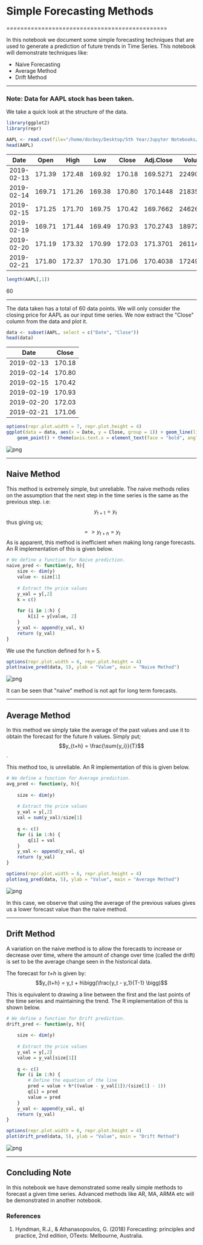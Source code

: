 
# Simple Forecasting Methods
==============================================

In this notebook we document some simple forecasting techniques that are used to generate a prediction of future trends in Time Series. This notebook will demonstrate techniques like:
- Naive Forecasting
- Average Method
- Drift Method
-------------------------------


### Note: Data for AAPL stock has been taken. 

We take a quick look at the structure of the data.


```R
library(ggplot2)
library(repr)
```


```R
AAPL <- read.csv(file="/home/docboy/Desktop/5th Year/Jupyter Notebooks/nb_data/AAPL.csv")
head(AAPL)
```


<table>
<thead><tr><th scope=col>Date</th><th scope=col>Open</th><th scope=col>High</th><th scope=col>Low</th><th scope=col>Close</th><th scope=col>Adj.Close</th><th scope=col>Volume</th></tr></thead>
<tbody>
	<tr><td>2019-02-13</td><td>171.39    </td><td>172.48    </td><td>169.92    </td><td>170.18    </td><td>169.5271  </td><td>22490200  </td></tr>
	<tr><td>2019-02-14</td><td>169.71    </td><td>171.26    </td><td>169.38    </td><td>170.80    </td><td>170.1448  </td><td>21835700  </td></tr>
	<tr><td>2019-02-15</td><td>171.25    </td><td>171.70    </td><td>169.75    </td><td>170.42    </td><td>169.7662  </td><td>24626800  </td></tr>
	<tr><td>2019-02-19</td><td>169.71    </td><td>171.44    </td><td>169.49    </td><td>170.93    </td><td>170.2743  </td><td>18972800  </td></tr>
	<tr><td>2019-02-20</td><td>171.19    </td><td>173.32    </td><td>170.99    </td><td>172.03    </td><td>171.3701  </td><td>26114400  </td></tr>
	<tr><td>2019-02-21</td><td>171.80    </td><td>172.37    </td><td>170.30    </td><td>171.06    </td><td>170.4038  </td><td>17249700  </td></tr>
</tbody>
</table>




```R
length(AAPL[,1])
```


60


---------------------------------

The data taken has a total of 60 data points. We will only consider the closing price for AAPL as our input time series. We now extract the "Close" column from the data and plot it.


```R
data <- subset(AAPL, select = c("Date", "Close"))
head(data)
```


<table>
<thead><tr><th scope=col>Date</th><th scope=col>Close</th></tr></thead>
<tbody>
	<tr><td>2019-02-13</td><td>170.18    </td></tr>
	<tr><td>2019-02-14</td><td>170.80    </td></tr>
	<tr><td>2019-02-15</td><td>170.42    </td></tr>
	<tr><td>2019-02-19</td><td>170.93    </td></tr>
	<tr><td>2019-02-20</td><td>172.03    </td></tr>
	<tr><td>2019-02-21</td><td>171.06    </td></tr>
</tbody>
</table>




```R
options(repr.plot.width = 7, repr.plot.height = 4)
ggplot(data = data, aes(x = Date, y = Close, group = 1)) + geom_line(linetype = "dashed") + 
    geom_point() + theme(axis.text.x = element_text(face = "bold", angle = 90)) + ggtitle("AAPL($)")
```




![png](Basic_Forecasting_%2814_May_19%29_files/Basic_Forecasting_%2814_May_19%29_9_1.png)


-----------------------------------

## Naive Method

This method is extremely simple, but unreliable. The naive methods relies on the assumption that the next step in the time series is the same as the previous step. i.e:
$$ \; \; \; \;\; \; y_{t+1} = y_t $$ thus giving us;
$$=>y_{t+h} = y_t $$
As is apparent, this method is inefficient when making long range forecasts. An R implementation of this is given below.




```R
# We define a function for Naive prediction.
naive_pred <- function(y, h){
    size <- dim(y)
    value <- size[1]
   
    # Extract the price values
    y_val = y[,2]
    k = c()
    
    for (i in 1:h) {
        k[i] = y[value, 2]        
    }
    y_val <- append(y_val, k)
    return (y_val)
}
```

We use the function defined for h = 5.


```R
options(repr.plot.width = 6, repr.plot.height = 4)
plot(naive_pred(data, 5), ylab = "Value", main = "Naive Method")
```


![png](Basic_Forecasting_%2814_May_19%29_files/Basic_Forecasting_%2814_May_19%29_14_0.png)


It can be seen that "naive" method is not apt for long term forecasts. 

----------------------------------

## Average Method 

In this method we simply take the average of the past values and use it to obtain the forecast for the future *h* values. Simply put; 
$$y_{t+h} = \frac{\sum{y_i}}{T}$$.

This method too, is unreliable.
An R implementation of this is given below. 


```R
# We define a function for Average prediction.
avg_pred <- function(y, h){
    
    size <- dim(y)
    
    # Extract the price values
    y_val = y[,2]
    val = sum(y_val)/size[1]
    
    q <- c()
    for (i in 1:h) {
        q[i] = val     
    }
    y_val <- append(y_val, q)
    return (y_val)
}
```


```R
options(repr.plot.width = 6, repr.plot.height = 4)
plot(avg_pred(data, 5), ylab = "Value", main = "Average Method")
```


![png](Basic_Forecasting_%2814_May_19%29_files/Basic_Forecasting_%2814_May_19%29_20_0.png)


In this case, we observe that using the average of the previous values gives us a lower forecast value than the naive method. 

------------------------------------

## Drift Method

A variation on the naive method is to allow the forecasts to increase or decrease over time, where the amount of change over time (called the drift) is set to be the average change seen in the historical data. 

The forecast for *t+h* is given by:
$$y_{t+h} = y_t + h\bigg(\frac{y_t - y_1}{T-1} \bigg)$$

This is equivalent to drawing a line between the first and the last points of the time series and maintaining the trend. The R implementation of this is shown below. 


```R
# We define a function for Drift prediction.
drift_pred <- function(y, h){
    
    size <- dim(y)
    
    # Extract the price values
    y_val = y[,2]
    value = y_val[size[1]]
    
    q <- c()
    for (i in 1:h) {
        # Define the equation of the line
        pred = value + h*((value - y_val[1])/(size[1] - 1))
        q[i] = pred
        value = pred
    }
    y_val <- append(y_val, q)
    return (y_val)
}
```


```R
options(repr.plot.width = 6, repr.plot.height = 4)
plot(drift_pred(data, 5), ylab = "Value", main = "Drift Method")
```


![png](Basic_Forecasting_%2814_May_19%29_files/Basic_Forecasting_%2814_May_19%29_26_0.png)


____________________

## Concluding Note

In this notebook we have demonstrated some really simple methods to forecast a given time series. Advanced methods like AR, MA, ARMA etc will be demonstrated in another notebook.


### References
1. Hyndman, R.J., & Athanasopoulos, G. (2018) Forecasting: principles and practice, 2nd edition, OTexts: Melbourne, Australia. 

